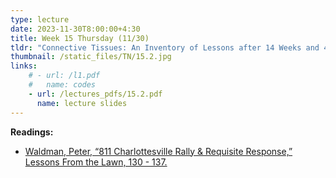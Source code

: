 ```yaml
---
type: lecture
date: 2023-11-30T8:00:00+4:30
title: Week 15 Thursday (11/30)
tldr: "Connective Tissues: An Inventory of Lessons after 14 Weeks and 4 Moons"
thumbnail: /static_files/TN/15.2.jpg
links: 
    # - url: /l1.pdf
    #   name: codes
    - url: /lectures_pdfs/15.2.pdf
      name: lecture slides
---
```

**Readings:**
- [Waldman, Peter, “811 Charlottesville Rally & Requisite Response,” Lessons From the Lawn, 130 - 137.](/readings_pdfs/week2/TH/r1.pdf)



